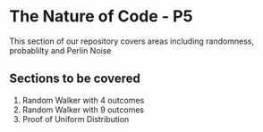 # The Nature of Code - P5

This section of our repository covers areas including randomness, probablilty and Perlin Noise

## Sections to be covered
1. Random Walker with 4 outcomes
2. Random Walker with 9 outcomes
3. Proof of Uniform Distribution

